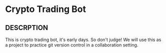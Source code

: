 # Crypto Trading Bot

## DESCRPTION
This is crypto trading bot, it's early days. So don't judge! We will use this as a project to practice git version control in a collaboration setting.